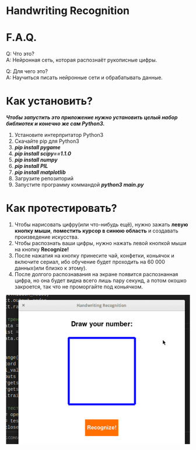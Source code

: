 <h1>Handwriting Recognition</h1>

<h1>F.A.Q.</h1>

Q: Что это?<br>
A: Нейронная сеть, которая распознаёт рукописные цифры.

Q: Для чего это?<br>
A: Научиться писать нейронные сети и обрабатывать данные.

<h1>Как установить?</h1>

***Чтобы запустить это приложение нужно установить целый набор библиотек и конечно же сам Python3.***

  1. Установите интерпритатор Python3
  2. Скачайте pip для Python3
  3. ***pip install pygame***
  4. ***pip install scipy==1.1.0***
  5. ***pip install numpy***
  6. ***pip install PIL***
  7. ***pip install matplotlib***
  8. Загрузите репозиторий
  9. Запустите программу коммандой ***python3 main.py***

<h1>Как протестировать?</h1>

  1. Чтобы нарисовать цифру(или что-нибудь ещё), нужно зажать **левую кнопку мыши**, **поместить курсор в синюю область** и создавать произведение искусства.
  2. Чтобы распознать ваши цифры, нужно нажать левой кнопкой мыши на кнопку **Recognize!**
  3. После нажатия на кнопку принесите чай, конфетки, коньячок и включите сериал, ибо обучение будет проходить на 60 000 данных(или близко к этому).
  4. После долгого распознавания на экране появится распознанная цифра, но она будет видна всего лишь пару секунд, а потом окошко закроется, так что не проморгайте под коньячком.

<p align="center"><img src="https://github.com/KiryuxaMC/Handwriting_Recognition/blob/master/images/example.gif"></p>


